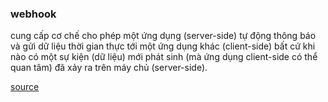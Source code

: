 ### webhook
cung cấp cơ chế cho phép một ứng dụng (server-side) tự động thông báo
và gửi dữ liệu thời gian thực tới một ứng dụng khác (client-side)
bất cứ khi nào có một sự kiện (dữ liệu) mới phát sinh
(mà ứng dụng client-side có thể quan tâm) đã xảy ra trên máy chủ (server-side).

[source](https://viblo.asia/p/webhooks-vs-api-su-khac-biet-la-gi-Qbq5QQkG5D8)
